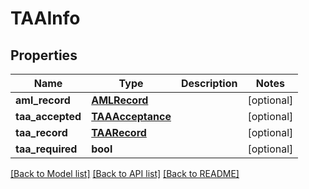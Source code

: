 # TAAInfo

## Properties
Name | Type | Description | Notes
------------ | ------------- | ------------- | -------------
**aml_record** | [**AMLRecord**](AMLRecord.md) |  | [optional] 
**taa_accepted** | [**TAAAcceptance**](TAAAcceptance.md) |  | [optional] 
**taa_record** | [**TAARecord**](TAARecord.md) |  | [optional] 
**taa_required** | **bool** |  | [optional] 

[[Back to Model list]](../README.md#documentation-for-models) [[Back to API list]](../README.md#documentation-for-api-endpoints) [[Back to README]](../README.md)


